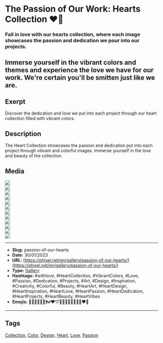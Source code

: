 # The Passion of Our Work: Hearts Collection ❤️‍🔥
### Fall in love with our hearts collection, where each image showcases the passion and dedication we pour into our projects.
Immerse yourself in the vibrant colors and themes and experience the love we have for our work. We're certain you'll be smitten just like we are.
------------
## Exerpt
Discover the dedication and love we put into each project through our heart collection filled with vibrant colors.
## Description
The Heart Collection showcases the passion and dedication put into each project through vibrant and colorful images. Immerse yourself in the love and beauty of the collection.
## Media
<img src="media/4b95bf08/heart-planet.jpg" loading="lazy"><br>
<img src="media/a2aecbee/heart-crissalyss.jpg" loading="lazy"><br>
<img src="media/291467da/heart-jing-jang.jpg" loading="lazy"><br>
<img src="media/8fe52bfc/heart-cyber.jpg" loading="lazy"><br>
<img src="media/3431be52/heart-universe.jpg" loading="lazy"><br>
<img src="media/05f4f466/heart-white.jpg" loading="lazy"><br>
<img src="media/fbc3d298/heart-float.jpg" loading="lazy"><br>
<img src="media/c3b83d0a/heart-black.jpg" loading="lazy"><br>
<img src="media/1c1d1fb3/heart-veins.jpg" loading="lazy"><br>
<img src="media/ece90aa9/heart-autum.jpg" loading="lazy"><br>
<img src="media/9e56fb15/heart-pets.jpg" loading="lazy"><br>
<img src="media/49eaca53/heart-birds.jpg" loading="lazy"><br>

------------
- **Slug:** passion-of-our-hearts
- **Date:** 30/01/2023
- **URL:** [https://phixel.net/en/gallery/passion-of-our-hearts/](https://phixel.net/en/gallery/passion-of-our-hearts/)
- **Type:** [Gallery](#gallery)
- **Hashtags:** #withlove, #HeartCollection, #VibrantColors, #Love, #Passion, #Dedication, #Projects, #Art, #Design, #Inspiration, #Creativity, #Colorful, #Beauty, #HeartArt, #HeartDesign, #HeartInspiration, #HeartLove, #HeartPassion, #HeartDedication, #HeartProjects, #HeartBeauty, #HeartVibes
- **Emojis:** 💖💗🥰💞💜💓❣️💕❤️♡💙😍💚💚💛🤍💞🧡❤️‍🔥

------------
## Tags
[Collection](#collection), [Color](#color), [Design](#design), [Heart](#heart), [Love](#love), [Passion](#passion)
